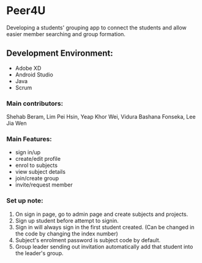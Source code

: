 # Peer4U
Developing a students' grouping app to connect the students and allow easier member searching and group formation. 

## Development Environment:
- Adobe XD
- Android Studio
- Java
- Scrum

### Main contributors:
Shehab Beram, Lim Pei Hsin, Yeap Khor Wei, Vidura Bashana Fonseka, Lee Jia Wen

### Main Features:
- sign in/up
- create/edit profile
- enrol to subjects
- view subject details
- join/create group
- invite/request member


### Set up note:
1. On sign in page, go to admin page and create subjects and projects.
2. Sign up student before attempt to signin.
3. Sign in will always sign in the first student created. (Can be changed in the code by changing the index number)
4. Subject's enrolment password is subject code by default.
5. Group leader sending out invitation automatically add that student into the leader's group.
